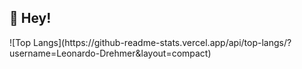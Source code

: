 ## 👋 Hey!

<div>
  ![Top Langs](https://github-readme-stats.vercel.app/api/top-langs/?username=Leonardo-Drehmer&layout=compact)
</div>

